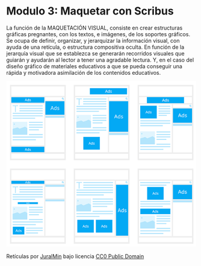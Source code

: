 
# Modulo 3: Maquetar con Scribus

La función de la MAQUETACIÓN VISUAL, consiste en crear estructuras gráficas pregnantes, con los textos, e imágenes, de los soportes gráficos. Se ocupa de definir, organizar, y jerarquizar la información visual, con ayuda de una retícula, o estructura compositiva oculta. En función de la jerarquía visual que se establezca se generarán recorridos visuales que guiarán y ayudarán al lector a tener una agradable lectura. Y, en el caso del diseño gráfico de materiales educativos a que se pueda conseguir una rápida y motivadora asimilación de los contenidos educativos.



![](img/maquetacion.png)


Retículas por [JuralMin](https://pixabay.com/photo-1663031/) bajo licencia [CC0 Public Domain](https://creativecommons.org/publicdomain/zero/1.0/)

